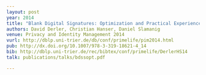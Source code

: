 ```yaml
---
layout: post
year: 2014
title: "Blank Digital Signatures: Optimization and Practical Experiences"
authors: David Derler, Christian Hanser, Daniel Slamanig
venue: Privacy and Identity Management 2014
vurl: http://dblp.uni-trier.de/db/conf/primelife/pim2014.html
pub: http://dx.doi.org/10.1007/978-3-319-18621-4_14
bib: http://dblp.uni-trier.de/rec/bibtex/conf/primelife/DerlerHS14
talk: publications/talks/bdssopt.pdf

---
```


